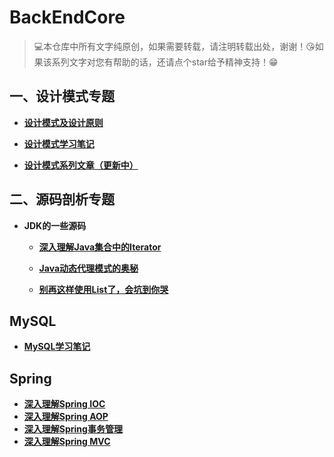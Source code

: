 # BackEndCore

> 💻本仓库中所有文字纯原创，如果需要转载，请注明转载出处，谢谢！😘如果该系列文字对您有帮助的话，还请点个star给予精神支持！😁
>

## 一、设计模式专题

- **[设计模式及设计原则](DesignPatterns/introduction.md)**

- **[设计模式学习笔记](DesignPatterns/notes/content.md)**

- **[设计模式系列文章（更新中）](DesignPatterns/articles/content.md)**



## 二、源码剖析专题

- **JDK的一些源码**
  - **[深入理解Java集合中的Iterator](SourceCodeAnalyse/deep-analysis-of-java-iterator/深入理解Java集合中的Iterator.md)**
  
  - **[Java动态代理模式的奥秘](SourceCodeAnalyse/deep-analysis-of-jdk-dynamic-proxy/Java动态代理模式的奥秘.md)**
  
  - **[别再这样使用List了，会坑到你哭](SourceCodeAnalyse/fucking-aslist/别再这样使用List了，会坑到你哭.md)**

## MySQL

- [**MySQL学习笔记**](MySQL/MySQL学习笔记.md)

## Spring

- [**深入理解Spring IOC**](Spring/spring-ioc.md)
- [**深入理解Spring AOP**](Spring/spring-aop.md)
- **[深入理解Spring事务管理](Spring/spring-tx.md)**
- **[深入理解Spring MVC](Spring/spring-mvc.md)**